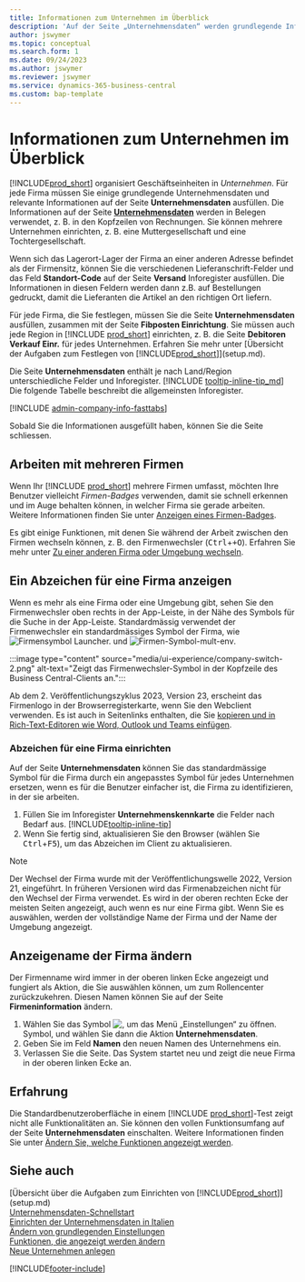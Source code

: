 ```yaml
---
title: Informationen zum Unternehmen im Überblick
description: 'Auf der Seite „Unternehmensdaten“ werden grundlegende Informationen für eine Geschäftseinheit angegeben, z. B. Name, Adressen und Versandinformationen.'
author: jswymer
ms.topic: conceptual
ms.search.form: 1
ms.date: 09/24/2023
ms.author: jswymer
ms.reviewer: jswymer
ms.service: dynamics-365-business-central
ms.custom: bap-template
---
```


# <a name="company-information-overview"></a>Informationen zum Unternehmen im Überblick

[!INCLUDE[prod_short](includes/prod_short.md)] organisiert Geschäftseinheiten in *Unternehmen*. Für jede Firma müssen Sie einige grundlegende Unternehmensdaten und relevante Informationen auf der Seite **Unternehmensdaten** ausfüllen. Die Informationen auf der Seite [**Unternehmensdaten**](https://businesscentral.dynamics.com/?page=1) werden in Belegen verwendet, z. B. in den Kopfzeilen von Rechnungen. Sie können mehrere Unternehmen einrichten, z. B. eine Muttergesellschaft und eine Tochtergesellschaft.  

Wenn sich das Lagerort-Lager der Firma an einer anderen Adresse befindet als der Firmensitz, können Sie die verschiedenen Lieferanschrift-Felder und das Feld **Standort-Code** auf der Seite **Versand** Inforegister ausfüllen. Die Informationen in diesen Feldern werden dann z.B. auf Bestellungen gedruckt, damit die Lieferanten die Artikel an den richtigen Ort liefern.  

Für jede Firma, die Sie festlegen, müssen Sie die Seite **Unternehmensdaten** ausfüllen, zusammen mit der Seite **Fibposten Einrichtung**. Sie müssen auch jede Region in [!INCLUDE [prod_short](includes/prod_short.md)] einrichten, z. B. die Seite **Debitoren Verkauf Einr.** für jedes Unternehmen. Erfahren Sie mehr unter [Übersicht der Aufgaben zum Festlegen von [!INCLUDE[prod_short](includes/prod_short.md)]](setup.md).  

Die Seite **Unternehmensdaten** enthält je nach Land/Region unterschiedliche Felder und Inforegister. [!INCLUDE [tooltip-inline-tip_md](includes/tooltip-inline-tip_md.md)] Die folgende Tabelle beschreibt die allgemeinsten Inforegister.

[!INCLUDE [admin-company-info-fasttabs](includes/admin-company-info-fasttabs.md)]

Sobald Sie die Informationen ausgefüllt haben, können Sie die Seite schliessen.  

## <a name="working-with-multiple-companies"></a>Arbeiten mit mehreren Firmen

Wenn Ihr [!INCLUDE [prod_short](includes/prod_short.md)] mehrere Firmen umfasst, möchten Ihre Benutzer vielleicht *Firmen-Badges* verwenden, damit sie schnell erkennen und im Auge behalten können, in welcher Firma sie gerade arbeiten. Weitere Informationen finden Sie unter [Anzeigen eines Firmen-Badges](#badge).

Es gibt einige Funktionen, mit denen Sie während der Arbeit zwischen den Firmen wechseln können, z. B. den Firmenwechsler (<kbd>Ctrl</kbd>+<kbd>+O</kbd>). Erfahren Sie mehr unter [Zu einer anderen Firma oder Umgebung wechseln](ui-organization-switch.md).

## <a name="display-a-company-badge"></a><a name="badge"></a>Ein Abzeichen für eine Firma anzeigen

Wenn es mehr als eine Firma oder eine Umgebung gibt, sehen Sie den Firmenwechsler oben rechts in der App-Leiste, in der Nähe des Symbols für die Suche in der App-Leiste. Standardmässig verwendet der Firmenwechsler ein standardmässiges Symbol der Firma, wie ![Firmensymbol Launcher.](media/ui-experience/company-icon.png "Zeigt das Symbol für den Wechsel der Firma an, das verwendet wird, wenn es nur eine Umgebung gibt") und ![Firmen-Symbol-mult-env](media/ui-experience/company-icon-multi-env.png "Zeigt das Symbol für den Wechsler der Firma an, wenn es mehrere Umgebungen gibt").

:::image type="content" source="media/ui-experience/company-switch-2.png" alt-text="Zeigt das Firmenwechsler-Symbol in der Kopfzeile des Business Central-Clients an.":::  

Ab dem 2. Veröffentlichungszyklus 2023, Version 23, erscheint das Firmenlogo in der Browserregisterkarte, wenn Sie den Webclient verwenden. Es ist auch in Seitenlinks enthalten, die Sie [kopieren und in Rich-Text-Editoren wie Word, Outlook und Teams einfügen](across-share-data-features.md#copying-a-link).
 
### <a name="set-the-company-badge"></a>Abzeichen für eine Firma einrichten

Auf der Seite **Unternehmensdaten** können Sie das standardmässige Symbol für die Firma durch ein angepasstes Symbol für jedes Unternehmen ersetzen, wenn es für die Benutzer einfacher ist, die Firma zu identifizieren, in der sie arbeiten.

1. Füllen Sie im Inforegister **Unternehmenskennkarte** die Felder nach Bedarf aus. [!INCLUDE[tooltip-inline-tip](includes/tooltip-inline-tip_md.md)]
2. Wenn Sie fertig sind, aktualisieren Sie den Browser (wählen Sie <kbd>Ctrl</kbd>+<kbd>F5</kbd>), um das Abzeichen im Client zu aktualisieren.  

> [!NOTE]
> Der Wechsel der Firma wurde mit der Veröffentlichungswelle 2022, Version 21, eingeführt. In früheren Versionen wird das Firmenabzeichen nicht für den Wechsel der Firma verwendet. Es wird in der oberen rechten Ecke der meisten Seiten angezeigt, auch wenn es nur eine Firma gibt. Wenn Sie es auswählen, werden der vollständige Name der Firma und der Name der Umgebung angezeigt.

## <a name="change-company-display-name"></a>Anzeigename der Firma ändern

Der Firmenname wird immer in der oberen linken Ecke angezeigt und fungiert als Aktion, die Sie auswählen können, um zum Rollencenter zurückzukehren. Diesen Namen können Sie auf der Seite **Firmeninformation** ändern.

1. Wählen Sie das Symbol ![, um das Menü „Einstellungen“ zu öffnen.](media/ui-experience/settings_icon_small.png) Symbol, und wählen Sie dann die Aktion **Unternehmensdaten**.
2. Geben Sie im Feld **Namen** den neuen Namen des Unternehmens ein.
3. Verlassen Sie die Seite. Das System startet neu und zeigt die neue Firma in der oberen linken Ecke an.

## <a name="experience"></a>Erfahrung

Die Standardbenutzeroberfläche in einem [!INCLUDE [prod_short](includes/prod_short.md)]-Test zeigt nicht alle Funktionalitäten an. Sie können den vollen Funktionsumfang auf der Seite **Unternehmensdaten** einschalten. Weitere Informationen finden Sie unter [Ändern Sie, welche Funktionen angezeigt werden](ui-experiences.md).  

## <a name="see-also"></a>Siehe auch

[Übersicht über die Aufgaben zum Einrichten von [!INCLUDE[prod_short](includes/prod_short.md)]](setup.md)  
[Unternehmensdaten-Schnellstart](quick-start-company-information.md)  
[Einrichten der Unternehmensdaten in Italien](LocalFunctionality/Italy/how-to-set-up-company-information.md)  
[Ändern von grundlegenden Einstellungen](ui-change-basic-settings.md)  
[Funktionen, die angezeigt werden ändern](ui-experiences.md)  
[Neue Unternehmen anlegen](about-new-company.md)  

[!INCLUDE[footer-include](includes/footer-banner.md)]
